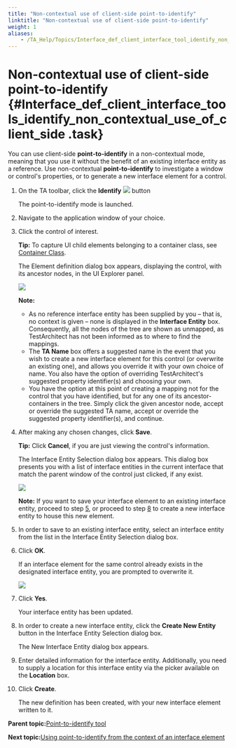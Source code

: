 ```yaml
--- 
title: "Non-contextual use of client-side point-to-identify"
linktitle: "Non-contextual use of client-side point-to-identify"
weight: 1
aliases: 
    - /TA_Help/Topics/Interface_def_client_interface_tool_identify_non_contextual.html
---
```

# Non-contextual use of client-side point-to-identify {#Interface_def_client_interface_tools_identify_non_contextual_use_of_client_side .task}

You can use client-side **point-to-identify** in a non-contextual mode, meaning that you use it without the benefit of an existing interface entity as a reference. Use non-contextual **point-to-identify** to investigate a window or control's properties, or to generate a new interface element for a control.

1.  On the TA toolbar, click the **Identify** ![](../Images/identify_btn.png) button

    The point-to-identify mode is launched.

2.  Navigate to the application window of your choice.

3.  Click the control of interest.

    **Tip:** To capture UI child elements belonging to a container class, see [Container Class](Interface_def_container_class.html).

    The Element definition dialog box appears, displaying the control, with its ancestor nodes, in the UI Explorer panel.

    ![](../Images/ug_interface_definition38.png)

    **Note:**

    -   As no reference interface entity has been supplied by you – that is, no context is given – none is displayed in the **Interface Entity** box. Consequently, all the nodes of the tree are shown as unmapped, as TestArchitect has not been informed as to where to find the mappings.
    -   The **TA Name** box offers a suggested name in the event that you wish to create a new interface element for this control \(or overwrite an existing one\), and allows you override it with your own choice of name. You also have the option of overriding TestArchitect's suggested property identifier\(s\) and choosing your own.
    -   You have the option at this point of creating a mapping not for the control that you have identified, but for any one of its ancestor-containers in the tree. Simply click the given ancestor node, accept or override the suggested TA name, accept or override the suggested property identifier\(s\), and continue.
4.  After making any chosen changes, click **Save**.

    **Tip:** Click **Cancel**, if you are just viewing the control's information.

    The Interface Entity Selection dialog box appears. This dialog box presents you with a list of interface entities in the current interface that match the parent window of the control just clicked, if any exist.

    ![](../Images/ug_interface_definition39.png)

    **Note:** If you want to save your interface element to an existing interface entity, proceed to step [5](Interface_def_client_interface_tool_identify_non_contextual.md#step.select_int_ent), or proceed to step [8](Interface_def_client_interface_tool_identify_non_contextual.md#step.create_int_ent) to create a new interface entity to house this new element.

5.  In order to save to an existing interface entity, select an interface entity from the list in the Interface Entity Selection dialog box.

6.  Click **OK**.

    If an interface element for the same control already exists in the designated interface entity, you are prompted to overwrite it.

    ![](../Images/ug_interface_definition40.png)

7.  Click **Yes**.

    Your interface entity has been updated.

8.  In order to create a new interface entity, click the **Create New Entity** button in the Interface Entity Selection dialog box.

    The New Interface Entity dialog box appears.

9.  Enter detailed information for the interface entity. Additionally, you need to supply a location for this interface entity via the picker available on the **Location** box.

10. Click **Create**.

    The new definition has been created, with your new interface element written to it.


**Parent topic:**[Point-to-identify tool](../../TA_Help/Topics/Interface_def_client_interface_tool_identify.html)

**Next topic:**[Using point-to-identify from the context of an interface element](../../TA_Help/Topics/Interface_def_client_interface_tool_identify_using_identify.html)

